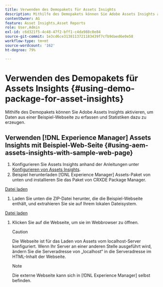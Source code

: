 ```yaml
---
title: Verwenden des Demopakets für Assets Insights
description: Mithilfe des Demopakets können Sie Adobe Assets Insights aktivieren, um Daten aus einer Webseite zu erfassen und Statistiken dazu zu erstellen.
contentOwner: AG
feature: Asset Insights,Asset Reports
role: User,Admin
exl-id: c6d321f5-4c48-47f2-bff1-c4da988c0e84
source-git-commit: 1e3cd6ce3138113721183439f7cfb9daed6e0e58
workflow-type: tm+mt
source-wordcount: '162'
ht-degree: 79%

---
```


# Verwenden des Demopakets für Assets Insights {#using-demo-package-for-asset-insights}

Mithilfe des Demopakets können Sie Adobe Assets Insights aktivieren, um Daten aus einer Beispiel-Webseite zu erfassen und Statistiken dazu zu erzeugen.

## Verwenden [!DNL Experience Manager] Assets Insights mit Beispiel-Web-Seite  {#using-aem-assets-insights-with-sample-web-page}

1. Konfigurieren Sie Assets Insights anhand der Anleitungen unter [Konfigurieren von Assets Insights](touch-ui-configuring-asset-insights.md).
1. Beispiel herunterladen [!DNL Experience Manager] Assets-Paket von unten und installieren Sie das Paket von CRXDE Package Manager.

[Datei laden](assets/insightsdemo.zip)

1. Laden Sie unten die ZIP-Datei herunter, die die Beispiel-Webseite enthält, und extrahieren Sie sie auf Ihrem lokalen Dateisystem.

[Datei laden](assets/demosite.zip)

1. Klicken Sie auf die Webseite, um sie im Webbrowser zu öffnen.

   >[!CAUTION]
   >
   >Die Webseite ist für das Laden von Assets vom localhost-Server konfiguriert. Wenn Ihr Server an einer anderen Stelle ausgeführt wird, ändern Sie die Serveradresse von „localhost“ in die Serveradresse im HTML-Inhalt der Webseite.

   >[!NOTE]
   >
   >Die externe Webseite kann sich in [!DNL Experience Manager] selbst befinden.
